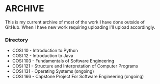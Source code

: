 # ARCHIVE

This is my current archive of most of the work I have done outside of GitHub. When I have new work requiring uploading I'll upload accordingly.

### Directory
- COSI 10 - Introduction to Python
- COSI 12 - Introduction to Java
- COSI 103 - Fundamentals of Software Engineering
- COSI 121 - Structure and Interpretation of Computer Programs
- COSI 131 - Operating Systems (ongoing)
- COSI 166 - Capstone Project For Software Engineering (ongoing)
